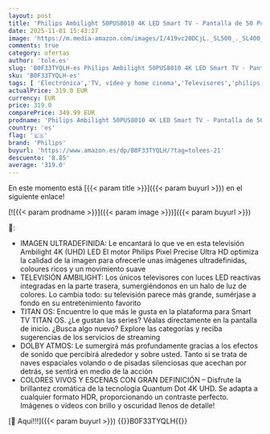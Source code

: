 ```yaml
---
layout: post
title: 'Philips Ambilight 50PUS8010 4K LED Smart TV - Pantalla de 50 Pulgadas con Plataforma Titan OS  Pixel Precise Ultra HD y Sonido Dolby Atmos - Funciona con Alexa y con el Asistente de Voz de Google'
date: 2025-11-01 15:43:27
image: 'https://m.media-amazon.com/images/I/419vc20DCjL._SL500_._SL400_.jpg'
comments: true
category: ofertas
author: 'tole.es'
slug: 'B0F33TYQLH-es Philips Ambilight 50PUS8010 4K LED Smart TV - Pantalla de...'
sku: 'B0F33TYQLH-es'
tags: [ 'Electrónica','TV, vídeo y home cinema','Televisores','philips','smart','tv','🇪🇸', ]
actualPrice: 319.0 EUR
currency: EUR
price: 319.0
comparePrice: 349.99 EUR
prodname: 'Philips Ambilight 50PUS8010 4K LED Smart TV - Pantalla de 50 Pulgadas con Plataforma Titan OS  Pixel Precise Ultra HD y Sonido Dolby Atmos - Funciona con Alexa y con el Asistente de Voz de Google'
country: 'es'
flag: '🇪🇸'
brand: 'Philips'
buyurl: 'https://www.amazon.es/dp/B0F33TYQLH/?tag=tolees-21'
descuento: '8.85'
average: '319.0'
---
```


En este momento está [{{< param title >}}]({{< param buyurl >}}) en el siguiente enlace!

[![{{< param prodname >}}]({{< param image >}})]({{< param buyurl >}})

🔎:

- IMAGEN ULTRADEFINIDA: Le encantará lo que ve en esta televisión Ambilight 4K (UHD) LED El motor Philips Pixel Precise Ultra HD optimiza la calidad de la imagen para ofrecerle unas imágenes ultradefinidas, coloures ricos y un movimiento suave
- TELEVISIÓN AMBILIGHT: Los únicos televisores con luces LED reactivas integradas en la parte trasera, sumergiéndonos en un halo de luz de colores. Lo cambia todo: su televisión parece más grande, sumérjase a fondo en su entretenimiento favorito
- TITAN OS: Encuentre lo que más le gusta en la plataforma para Smart TV TITAN OS. ¿Le gustan las series? Véalas directamente en la pantalla de inicio. ¿Busca algo nuevo? Explore las categorías y reciba sugerencias de los servicios de streaming
- DOLBY ATMOS: Le sumergirá más profundamente gracias a los efectos de sonido que percibirá alrededor y sobre usted. Tanto si se trata de naves espaciales volando o de pisadas silenciosas que acechan por detrás, se sentirá en medio de la acción
- COLORES VIVOS Y ESCENAS CON GRAN DEFINICIÓN – Disfrute la brillantez cromática de la tecnología Quantum Dot 4K UHD. Se adapta a cualquier formato HDR, proporcionando un contraste perfecto. Imágenes o vídeos con brillo y oscuridad llenos de detalle!

[🛒 Aquí!!!]({{< param buyurl >}})
{{<world>}}B0F33TYQLH{{</world>}}
